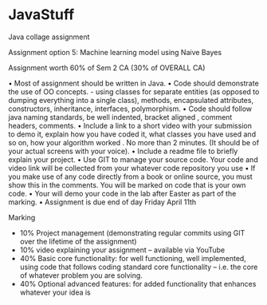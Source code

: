 # JavaStuff
Java collage assignment

Assignment option 5: Machine learning model using Naive Bayes


Assignment worth 60% of Sem 2 CA (30% of OVERALL CA)

• Most of assignment should be written in Java.
• Code should demonstrate the use of OO concepts. - using classes for separate entities (as opposed to dumping everything into a single class), methods, encapsulated attributes, constructors, inheritance, interfaces, polymorphism. 
• Code should follow java naming standards, be well indented, bracket aligned , comment headers, comments. 
• Include a link to a short video with your submission to demo it, explain how you have coded it, what classes you have used and so on, how your algorithm worked . No more than 2 minutes. (It should be of your actual screens with your voice).
• Include a readme file to briefly explain your project. 
• Use GIT to manage your source code. Your code and video link will be collected from your whatever code repository you use
• If you make use of any code directly from a book or online source, you must show this in the comments. You will be marked on code that is your own code.
• Your will demo your code in the lab after Easter as part of the marking.
• Assignment is due end of day Friday April 11th 

Marking
- 10% Project management (demonstrating regular commits using GIT over the lifetime of the assignment) 
- 10% video explaining your assignment – available via YouTube 
- 40% Basic core functionality: for well functioning, well implemented, using code that follows coding standard core functionality – i.e. the core of whatever problem you are solving. 
- 40% Optional advanced features: for added functionality that enhances whatever your idea is

